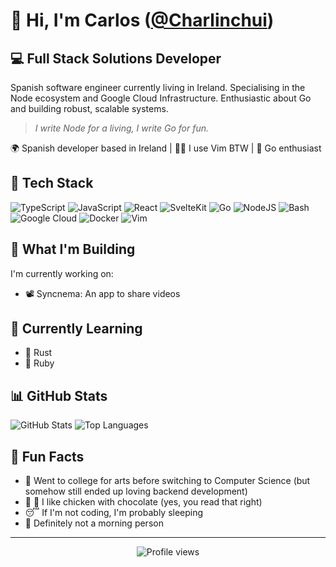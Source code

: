 # 👋 Hi, I'm Carlos ([@Charlinchui](https://github.com/Charlinchui))

## 💻 Full Stack Solutions Developer

Spanish software engineer currently living in Ireland.
Specialising in the Node ecosystem and Google Cloud Infrastructure. Enthusiastic about Go and building robust, scalable systems.

> *I write Node for a living, I write Go for fun.*

🌍 Spanish developer based in Ireland | 🧙‍♂️ I use Vim BTW | 🦦 Go enthusiast

## 🔧 Tech Stack

![TypeScript](https://img.shields.io/badge/TypeScript-3178C6?logo=typescript&logoColor=fff)
![JavaScript](https://img.shields.io/badge/JavaScript-F7DF1E?logo=javascript&logoColor=000)
![React](https://img.shields.io/badge/React-%2320232a.svg?logo=react&logoColor=%2361DAFB)
![SvelteKit](https://img.shields.io/badge/SvelteKit-%23f1413d.svg?logo=svelte&logoColor=white)
![Go](https://img.shields.io/badge/Go-%2300ADD8.svg?&logo=go&logoColor=white)
![NodeJS](https://img.shields.io/badge/Node.js-6DA55F?logo=node.js&logoColor=white)
![Bash](https://img.shields.io/badge/Bash-4EAA25?logo=gnubash&logoColor=fff)
![Google Cloud](https://img.shields.io/badge/Google%20Cloud-%234285F4.svg?logo=google-cloud&logoColor=white)
![Docker](https://img.shields.io/badge/Docker-2496ED?logo=docker&logoColor=fff)
![Vim](https://img.shields.io/badge/Vim-%2311AB00.svg?logo=vim&logoColor=white)

## 🚀 What I'm Building

I'm currently working on:

- 📽️ Syncnema: An app to share videos

## 🌱 Currently Learning

- 🦀 Rust
- 💎 Ruby

## 📊 GitHub Stats

![GitHub Stats](https://github-readme-stats.vercel.app/api?username=Charlinchui&show_icons=true&theme=tokyonight)
![Top Languages](https://github-readme-stats.vercel.app/api/top-langs/?username=Charlinchui&layout=compact&theme=tokyonight&hide=c++,objective-c)

## 💬 Fun Facts

- 🎨 Went to college for arts before switching to Computer Science (but somehow still ended up loving backend development)
- 🍗 🍫 I like chicken with chocolate (yes, you read that right)
- 😴 If I'm not coding, I'm probably sleeping
- 🌙 Definitely not a morning person

---

<p align="center">
  <img src="https://komarev.com/ghpvc/?username=Charlinchui&color=blue" alt="Profile views" />
</p>
